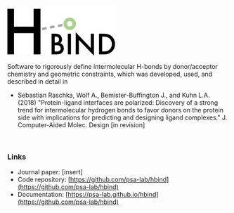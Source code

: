 ![](images/hbind-logo.png)


Software to rigorously define intermolecular H-bonds by donor/acceptor chemistry and geometric constraints, which was developed, used, and described in detail in 

- Sebastian Raschka, Wolf A., Bemister-Buffington J., and Kuhn L.A. (2018) 
"Protein-ligand interfaces are polarized: Discovery of a strong trend for intermolecular hydrogen bonds to favor donors on the protein side with implications for predicting and designing ligand complexes." J. Computer-Aided Molec. Design [in revision]

<br>

### Links

- Journal paper: [insert]
- Code repository: [https://github.com/psa-lab/hbind](https://github.com/psa-lab/hbind)
- Documentation: [https://psa-lab.github.io/hbind](https://github.com/psa-lab/hbind)